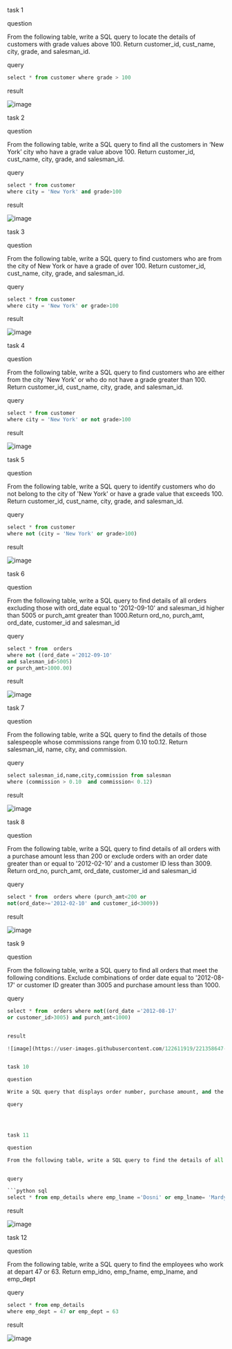 task 1

question
    
From the following table, write a SQL query to locate the details of customers with grade values above 100. Return customer_id, cust_name, city, grade, and salesman_id. 

query

```python sql
select * from customer where grade > 100
```

result

![image](https://user-images.githubusercontent.com/122611919/221358032-48acd580-39e4-42f0-95cf-fb0848409f39.png)


task 2

question

From the following table, write a SQL query to find all the customers in ‘New York’ city who have a grade value above 100. Return customer_id, cust_name, city, grade, and salesman_id.


query

```python sql
select * from customer 
where city = 'New York' and grade>100
```

result

![image](https://user-images.githubusercontent.com/122611919/221358102-6fcb00e3-3de4-4bb4-b590-d922e0187fe4.png)


task 3


question

From the following table, write a SQL query to find customers who are from the city of New York or have a grade of over 100. Return customer_id, cust_name, city, grade, and salesman_id.

query


```python sql
select * from customer 
where city = 'New York' or grade>100
```

result


![image](https://user-images.githubusercontent.com/122611919/221358178-09cc45f4-8281-4bc1-8e61-a7de6557d9db.png)



task 4


question


From the following table, write a SQL query to find customers who are either from the city 'New York' or who do not have a grade greater than 100. Return customer_id, cust_name, city, grade, and salesman_id.


query


```python sql
select * from customer 
where city = 'New York' or not grade>100
```

result

![image](https://user-images.githubusercontent.com/122611919/221358273-1c9456f6-34ac-4b39-976a-42f97ff34c7f.png)



task 5


question

From the following table, write a SQL query to identify customers who do not belong to the city of 'New York' or have a grade value that exceeds 100. Return customer_id, cust_name, city, grade, and salesman_id. 
 

query

```python sql
select * from customer 
where not (city = 'New York' or grade>100)
```

result

![image](https://user-images.githubusercontent.com/122611919/221358376-645abb03-17b9-4de5-8bb1-9e93618411ab.png)

 
task 6

question

From the following table, write a SQL query to find details of all orders excluding those with ord_date equal to '2012-09-10' and salesman_id higher than 5005 or purch_amt greater than 1000.Return ord_no, purch_amt, ord_date, customer_id and salesman_id


query

```python sql
select * from  orders 
where not ((ord_date ='2012-09-10' 
and salesman_id>5005) 
or purch_amt>1000.00)
```

result

![image](https://user-images.githubusercontent.com/122611919/221358446-ac946b9c-bbf0-4a60-b1d5-e06c5a88cfb4.png)


task 7


question

From the following table, write a SQL query to find the details of those salespeople whose commissions range from 0.10 to0.12. Return salesman_id, name, city, and commission. 

query


```python sql
select salesman_id,name,city,commission from salesman 
where (commission > 0.10  and commission< 0.12)
```

result

![image](https://user-images.githubusercontent.com/122611919/221358521-624ffaca-3cd1-4cfb-915d-752763f3fd23.png)


task 8

question

From the following table, write a SQL query to find details of all orders with a purchase amount less than 200 or exclude orders with an order date greater than or equal to '2012-02-10' and a customer ID less than 3009. Return ord_no, purch_amt, ord_date, customer_id and salesman_id

query


```python sql
select * from  orders where (purch_amt<200 or 
not(ord_date>='2012-02-10' and customer_id<3009))
```

result

![image](https://user-images.githubusercontent.com/122611919/221358611-c1df5e18-a495-41f4-91f5-c182de0bf3df.png)


task 9


question


From the following table, write a SQL query to find all orders that meet the following conditions. Exclude combinations of order date equal to '2012-08-17' or customer 
ID greater than 3005 and purchase amount less than 1000.


query

```python sql
select * from  orders where not((ord_date ='2012-08-17' 
or customer_id>3005) and purch_amt<1000)


result

![image](https://user-images.githubusercontent.com/122611919/221358647-40f7578b-fc17-4a37-a3e3-117df97eae9b.png)


task 10

question

Write a SQL query that displays order number, purchase amount, and the achieved and unachieved percentage (%) for those orders that exceed 50% of the target value of 6000. 

query




task 11

question

From the following table, write a SQL query to find the details of all employees whose last name is ‘Dosni’ or ‘Mardy’. Return emp_idno, emp_fname, emp_lname, and emp_dept.


query

```python sql
select * from emp_details where emp_lname ='Dosni' or emp_lname= 'Mardy'
```

result

![image](https://user-images.githubusercontent.com/122611919/221358969-27bbda7d-62ca-42fd-9cdd-3b553228794e.png)


task 12

question

From the following table, write a SQL query to find the employees who work at depart 47 or 63. Return emp_idno, emp_fname, emp_lname, and emp_dept

query

```python sql
select * from emp_details
where emp_dept = 47 or emp_dept = 63
```

result

![image](https://user-images.githubusercontent.com/122611919/221359064-3c90f92d-11c9-4264-b768-fca5b6c273fb.png)


